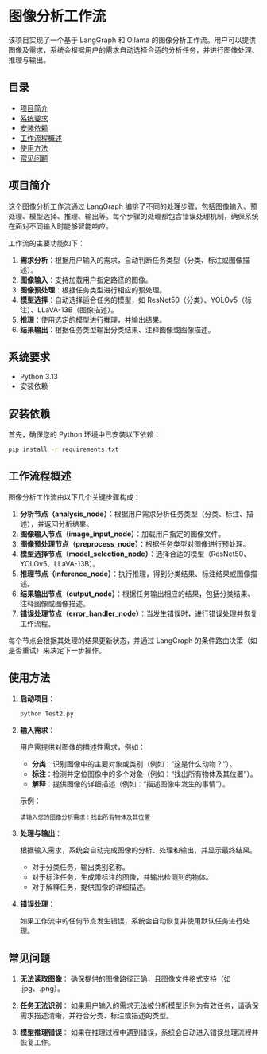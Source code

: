 # 图像分析工作流

该项目实现了一个基于 LangGraph 和 Ollama 的图像分析工作流。用户可以提供图像及需求，系统会根据用户的需求自动选择合适的分析任务，并进行图像处理、推理与输出。

## 目录

- [项目简介](#项目简介)
- [系统要求](#系统要求)
- [安装依赖](#安装依赖)
- [工作流程概述](#工作流程概述)
- [使用方法](#使用方法)
- [常见问题](#常见问题)

## 项目简介

这个图像分析工作流通过 LangGraph 编排了不同的处理步骤，包括图像输入、预处理、模型选择、推理、输出等。每个步骤的处理都包含错误处理机制，确保系统在面对不同输入时能够智能响应。

工作流的主要功能如下：

1. **需求分析**：根据用户输入的需求，自动判断任务类型（分类、标注或图像描述）。
2. **图像输入**：支持加载用户指定路径的图像。
3. **图像预处理**：根据任务类型进行相应的预处理。
4. **模型选择**：自动选择适合任务的模型，如 ResNet50（分类）、YOLOv5（标注）、LLaVA-13B（图像描述）。
5. **推理**：使用选定的模型进行推理，并输出结果。
6. **结果输出**：根据任务类型输出分类结果、注释图像或图像描述。

## 系统要求

- Python 3.13
- 安装依赖

## 安装依赖

首先，确保您的 Python 环境中已安装以下依赖：

```bash
pip install -r requirements.txt
```

## 工作流程概述

图像分析工作流由以下几个关键步骤构成：

1. **分析节点（analysis_node）**：根据用户需求分析任务类型（分类、标注、描述），并返回分析结果。
2. **图像输入节点（image_input_node）**：加载用户指定的图像文件。
3. **图像预处理节点（preprocess_node）**：根据任务类型对图像进行预处理。
4. **模型选择节点（model_selection_node）**：选择合适的模型（ResNet50、YOLOv5、LLaVA-13B）。
5. **推理节点（inference_node）**：执行推理，得到分类结果、标注结果或图像描述。
6. **结果输出节点（output_node）**：根据任务输出相应的结果，包括分类结果、注释图像或图像描述。
7. **错误处理节点（error_handler_node）**：当发生错误时，进行错误处理并恢复工作流程。

每个节点会根据其处理的结果更新状态，并通过 LangGraph 的条件路由决策（如是否重试）来决定下一步操作。

## 使用方法

1. **启动项目**：
   ```bash
   python Test2.py
   ```
2. **输入需求**：

   用户需提供对图像的描述性需求，例如：
   - **分类**：识别图像中的主要对象或类别（例如：“这是什么动物？”）。
   - **标注**：检测并定位图像中的多个对象（例如：“找出所有物体及其位置”）。
   - **解释**：提供图像的详细描述（例如：“描述图像中发生的事情”）。

   示例：
   ```text
   请输入您的图像分析需求：找出所有物体及其位置
   ```

3. **处理与输出**：

   根据输入需求，系统会自动完成图像的分析、处理和输出，并显示最终结果。

   - 对于分类任务，输出类别名称。
   - 对于标注任务，生成带标注的图像，并输出检测到的物体。
   - 对于解释任务，提供图像的详细描述。

4. **错误处理**：

   如果工作流中的任何节点发生错误，系统会自动恢复并使用默认任务进行处理。

## 常见问题

1. **无法读取图像**：
   确保提供的图像路径正确，且图像文件格式支持（如 .jpg、.png）。

2. **任务无法识别**：
   如果用户输入的需求无法被分析模型识别为有效任务，请确保需求描述清晰，并符合分类、标注或描述的类型。

3. **模型推理错误**：
   如果在推理过程中遇到错误，系统会自动进入错误处理流程并恢复工作。
